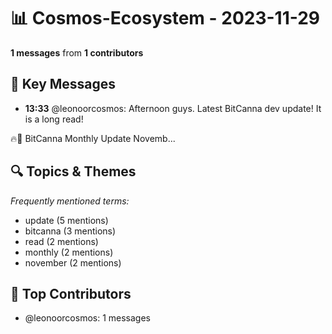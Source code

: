 # 📊 Cosmos-Ecosystem - 2023-11-29
**1 messages** from **1 contributors**

## 💬 Key Messages
- **13:33** @leonoorcosmos: Afternoon guys. Latest BitCanna dev update! It is a long read!

🔥📰 BitCanna Monthly Update Novemb...

## 🔍 Topics & Themes
*Frequently mentioned terms:*
- update (5 mentions)
- bitcanna (3 mentions)
- read (2 mentions)
- monthly (2 mentions)
- november (2 mentions)

## 👥 Top Contributors
- @leonoorcosmos: 1 messages